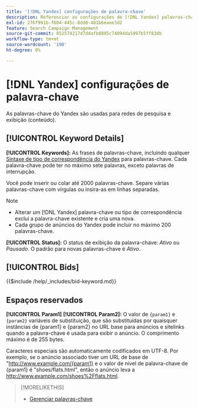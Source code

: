 ```yaml
---
title: '[!DNL Yandex] configurações de palavra-chave'
description: Referenciar as configurações de [!DNL Yandex] palavras-chave.
exl-id: 276f991b-f604-445c-8dd0-481b6eaee3d2
feature: Search Campaign Management
source-git-commit: 052574217d7ddafb8895c74094da5997b5ff83db
workflow-type: tm+mt
source-wordcount: '190'
ht-degree: 0%

---
```


# [!DNL Yandex] configurações de palavra-chave

As palavras-chave do Yandex são usadas para redes de pesquisa e exibição (conteúdo).

<!-- Note to self: Yandex doesn't have separate website placements for display; users use keywords for the sites/parts of the content network on which they want to advertise. -->

## [!UICONTROL Keyword Details]

**[!UICONTROL Keywords]:** As frases de palavras-chave, incluindo qualquer [Sintaxe de tipo de correspondência do Yandex](https://yandex.com/support/direct/keywords/symbols-and-operators.html) para palavras-chave. Cada palavra-chave pode ter no máximo sete palavras, exceto palavras de interrupção.

Você pode inserir ou colar até 2000 palavras-chave. Separe várias palavras-chave com vírgulas ou insira-as em linhas separadas.

>[!NOTE]
>
>* Alterar um [!DNL Yandex] palavra-chave ou tipo de correspondência exclui a palavra-chave existente e cria uma nova.
>* Cada grupo de anúncios do Yandex pode incluir no máximo 200 palavras-chave.

**[!UICONTROL Status]:** O status de exibição da palavra-chave: *Ativo* ou *Pausado*. O padrão para novas palavras-chave é *Ativo*.

## [!UICONTROL Bids]

<!-- **[!UICONTROL Bid]:** -->

{{$include /help/_includes/bid-keyword.md}}

## Espaços reservados

**[!UICONTROL Param1]** **[!UICONTROL Param2]:** O valor de `{param1}` e `{param2}` variáveis de substituição, que são substituídas por quaisquer instâncias de {param1} e {param2} no URL base para anúncios e sitelinks quando a palavra-chave é usada para exibir o anúncio. O comprimento máximo é de 255 bytes.

Caracteres especiais são automaticamente codificados em UTF-8. Por exemplo, se o anúncio associado tiver um URL de base de &quot;http://www.example.com/{param1} e o valor de nível de palavra-chave de {param1} é &quot;shoes/flats.html&quot;, então o anúncio leva a http://www.example.com/shoes%2Fflats.html.

>[!MORELIKETHIS]
>
>* [Gerenciar palavras-chave](/help/search-social-commerce/campaign-management/campaigns/keyword-manage.md)
